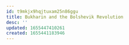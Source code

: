```yaml
---
id: t9mkjx9hqjtuxam25n86ggu
title: Bukharin and the Bolshevik Revolution
desc: ''
updated: 1655447410261
created: 1655441183946
---
```


